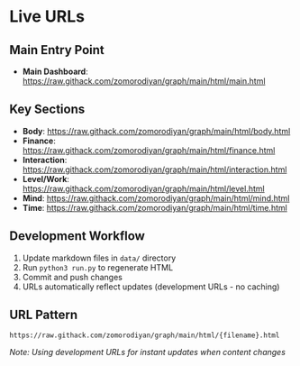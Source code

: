 # Live URLs

## Main Entry Point
- **Main Dashboard**: https://raw.githack.com/zomorodiyan/graph/main/html/main.html

## Key Sections
- **Body**: https://raw.githack.com/zomorodiyan/graph/main/html/body.html
- **Finance**: https://raw.githack.com/zomorodiyan/graph/main/html/finance.html
- **Interaction**: https://raw.githack.com/zomorodiyan/graph/main/html/interaction.html
- **Level/Work**: https://raw.githack.com/zomorodiyan/graph/main/html/level.html
- **Mind**: https://raw.githack.com/zomorodiyan/graph/main/html/mind.html
- **Time**: https://raw.githack.com/zomorodiyan/graph/main/html/time.html

## Development Workflow
1. Update markdown files in `data/` directory
2. Run `python3 run.py` to regenerate HTML
3. Commit and push changes
4. URLs automatically reflect updates (development URLs - no caching)

## URL Pattern
```
https://raw.githack.com/zomorodiyan/graph/main/html/{filename}.html
```

*Note: Using development URLs for instant updates when content changes*